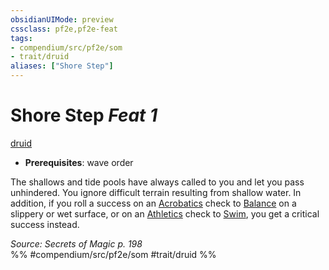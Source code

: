 ```yaml
---
obsidianUIMode: preview
cssclass: pf2e,pf2e-feat
tags:
- compendium/src/pf2e/som
- trait/druid
aliases: ["Shore Step"]
---
```

# Shore Step  *Feat 1*  
[druid](../../rules/traits/druid.md)  

- **Prerequisites**: wave order

The shallows and tide pools have always called to you and let you pass unhindered. You ignore difficult terrain resulting from shallow water. In addition, if you roll a success on an [Acrobatics](../skills.md#Acrobatics) check to [Balance](../../rules/actions/balance.md) on a slippery or wet surface, or on an [Athletics](../skills.md#Athletics) check to [Swim](../../rules/actions/swim.md), you get a critical success instead.

*Source: Secrets of Magic p. 198*  
%% #compendium/src/pf2e/som #trait/druid %%
